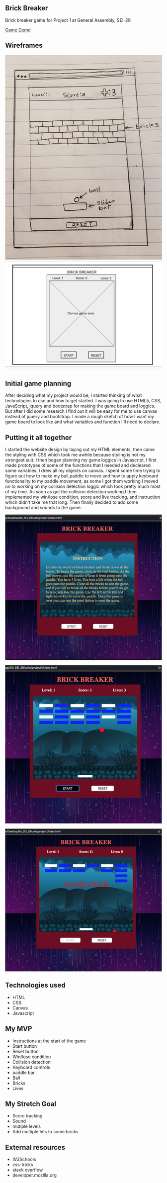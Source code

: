 ## Brick Breaker
Brick breaker game for Project 1 at General Assembly, SEI-29

[Game Demo](/segwuonwu.github.io/Brick-Breaker/)

## Wireframes
![This is the picture of of my initial wireframe](images/wireframe.jpg)
![This is the picture of of my current wireframe](images/wireframe.png)

## Initial game planning
After deciding what my project would be, I started thinking of what technologies to use and how to get started. I was going to use HTML5, CSS, JavaScript, jquery and bootstrap for making the game board and loggics. But after I did some research I find out it will be easy for me to use canvas instead of jquery and bootstrap.
I made a rough sketch of how I want my game board to look like and what variables and function I'll need to declare.

## Putting it all together
I started the website design by laying out my HTML elements, then came the styling with CSS which took me awhile because styling is not my strongest suit. I then began planning my game loggics in Javascript. I first made prototypes of some of the functions that I needed and decleared some variables. I drew all my objects on canvas. I spent some time trying to figure out how to make my ball,paddle to move and how to apply keyboard functionality to my paddle movement, as some I got them working I moved on to working on my collision detection loggic which took pretty much most of my time. As soon as got the collision detection working I then implemented my win/lose condition, score and live tracking, and instruction which didn't take me that long. Then finally decided to add some background and sounds to the game.

![](images/intropage.png)

![](images/gameview.png)

![](images/gameover.png)

## Technologies used
* HTML
* CSS
* Canvas
* Javascript

## My MVP
* Instructions at the start of the game
* Start button
* Reset button
* Win/lose condition
* Collision detection
* Keyboard controls
* paddle bar
* Ball
* Bricks
* Lives

## My Stretch Goal
* Score tracking
* Sound
* mutiple levels
* Add multiple hits to some bricks

## External resources
* W3Schools
* css-tricks
* stack overflow
* developer.mozilla.org

